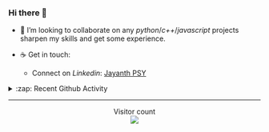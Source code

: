 ### Hi there 👋

<!-- - 🛠 I’m currently interning at [Tower Research Capital](https://www.tower-research.com/) in Core Engineering division. -->

- 👯 I’m looking to collaborate on any *python*/*c++*/*javascript* projects sharpen my skills and get some experience.

- ☕ Get in touch:
  +  Connect on *Linkedin*: [Jayanth PSY](https://www.linkedin.com/in/jayanth-p-b3924812a/)

<!--- ⚡ Fun fact: *Python* is older than *C++* and *Java*. -->

<!-- - :memo: The languages I use these days: 

<img src="https://wakatime.com/share/@j_tesla/e1311265-6285-4c3b-93d5-095ff9619aaf.png" width="700"/>
 -->
<details>
  <summary>:zap: Recent Github Activity</summary>
  
<!--START_SECTION:activity-->
1. ❌ Closed PR [#1](https://github.com/j-tesla/this-aint-my-last-ride/pull/1) in [j-tesla/this-aint-my-last-ride](https://github.com/j-tesla/this-aint-my-last-ride)
2. 🎉 Merged PR [#123](https://github.com/j-tesla/blog-list/pull/123) in [j-tesla/blog-list](https://github.com/j-tesla/blog-list)
3. 🎉 Merged PR [#124](https://github.com/j-tesla/blog-list/pull/124) in [j-tesla/blog-list](https://github.com/j-tesla/blog-list)
4. 🎉 Merged PR [#121](https://github.com/j-tesla/blog-list/pull/121) in [j-tesla/blog-list](https://github.com/j-tesla/blog-list)
5. 🎉 Merged PR [#122](https://github.com/j-tesla/blog-list/pull/122) in [j-tesla/blog-list](https://github.com/j-tesla/blog-list)
<!--END_SECTION:activity-->

</details>

-----

<p align="center"> 
  Visitor count<br>
  <img src="https://profile-counter.glitch.me/j-tesla/count.svg" />
</p>












<!--
**j-tesla/j-tesla** is a ✨ _special_ ✨ repository because its `README.md` (this file) appears on your GitHub profile.

Here are some ideas to get you started:

- 🔭 I’m currently working on ...
- 🌱 I’m currently learning ...
- 👯 I’m looking to collaborate on ...
- 🤔 I’m looking for help with ...
- 💬 Ask me about ...
- 📫 How to reach me: ...
- 😄 Pronouns: ...
- ⚡ Fun fact: ...
-->

